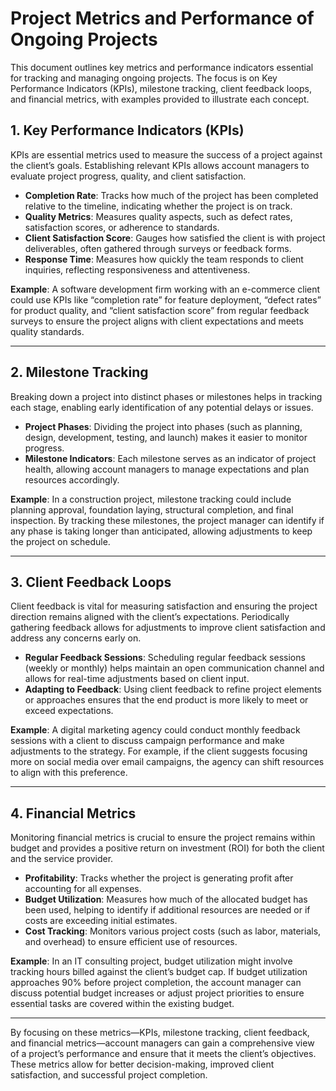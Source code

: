 # Project Metrics and Performance of Ongoing Projects

This document outlines key metrics and performance indicators essential for tracking and managing ongoing projects. The focus is on Key Performance Indicators (KPIs), milestone tracking, client feedback loops, and financial metrics, with examples provided to illustrate each concept.

## 1. Key Performance Indicators (KPIs)
KPIs are essential metrics used to measure the success of a project against the client’s goals. Establishing relevant KPIs allows account managers to evaluate project progress, quality, and client satisfaction.

- **Completion Rate**: Tracks how much of the project has been completed relative to the timeline, indicating whether the project is on track.
- **Quality Metrics**: Measures quality aspects, such as defect rates, satisfaction scores, or adherence to standards.
- **Client Satisfaction Score**: Gauges how satisfied the client is with project deliverables, often gathered through surveys or feedback forms.
- **Response Time**: Measures how quickly the team responds to client inquiries, reflecting responsiveness and attentiveness.

**Example**: A software development firm working with an e-commerce client could use KPIs like “completion rate” for feature deployment, “defect rates” for product quality, and “client satisfaction score” from regular feedback surveys to ensure the project aligns with client expectations and meets quality standards.

---

## 2. Milestone Tracking
Breaking down a project into distinct phases or milestones helps in tracking each stage, enabling early identification of any potential delays or issues.

- **Project Phases**: Dividing the project into phases (such as planning, design, development, testing, and launch) makes it easier to monitor progress.
- **Milestone Indicators**: Each milestone serves as an indicator of project health, allowing account managers to manage expectations and plan resources accordingly.

**Example**: In a construction project, milestone tracking could include planning approval, foundation laying, structural completion, and final inspection. By tracking these milestones, the project manager can identify if any phase is taking longer than anticipated, allowing adjustments to keep the project on schedule.

---

## 3. Client Feedback Loops
Client feedback is vital for measuring satisfaction and ensuring the project direction remains aligned with the client’s expectations. Periodically gathering feedback allows for adjustments to improve client satisfaction and address any concerns early on.

- **Regular Feedback Sessions**: Scheduling regular feedback sessions (weekly or monthly) helps maintain an open communication channel and allows for real-time adjustments based on client input.
- **Adapting to Feedback**: Using client feedback to refine project elements or approaches ensures that the end product is more likely to meet or exceed expectations.

**Example**: A digital marketing agency could conduct monthly feedback sessions with a client to discuss campaign performance and make adjustments to the strategy. For example, if the client suggests focusing more on social media over email campaigns, the agency can shift resources to align with this preference.

---

## 4. Financial Metrics
Monitoring financial metrics is crucial to ensure the project remains within budget and provides a positive return on investment (ROI) for both the client and the service provider.

- **Profitability**: Tracks whether the project is generating profit after accounting for all expenses.
- **Budget Utilization**: Measures how much of the allocated budget has been used, helping to identify if additional resources are needed or if costs are exceeding initial estimates.
- **Cost Tracking**: Monitors various project costs (such as labor, materials, and overhead) to ensure efficient use of resources.

**Example**: In an IT consulting project, budget utilization might involve tracking hours billed against the client’s budget cap. If budget utilization approaches 90% before project completion, the account manager can discuss potential budget increases or adjust project priorities to ensure essential tasks are covered within the existing budget.

---

By focusing on these metrics—KPIs, milestone tracking, client feedback, and financial metrics—account managers can gain a comprehensive view of a project’s performance and ensure that it meets the client’s objectives. These metrics allow for better decision-making, improved client satisfaction, and successful project completion.
